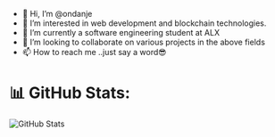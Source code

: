 - 👋 Hi, I’m @ondanje
- 👀 I’m interested in web development and blockchain technologies.
- 🌱 I’m currently a software engineering student at ALX
- 💞️ I’m looking to collaborate on various projects in the above fields
- 📫 How to reach me ..just say a word😎

# 📊 GitHub Stats:
![GitHub Stats](https://github-readme-stats.vercel.app/api?username=ondanje&theme=shades-of-purple&show_icons=true&hide_border=false&count_private=true)
<!---
ondanje/ondanje is a ✨ special ✨ repository because its `README.md` (this file) appears on your GitHub profile.
You can click the Preview link to take a look at your changes.
--->
